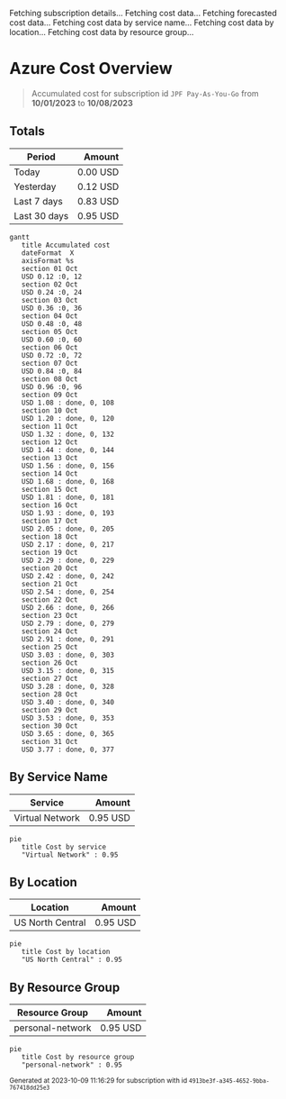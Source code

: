 Fetching subscription details...
Fetching cost data...
Fetching forecasted cost data...
Fetching cost data by service name...
Fetching cost data by location...
Fetching cost data by resource group...
# Azure Cost Overview

> Accumulated cost for subscription id `JPF Pay-As-You-Go` from **10/01/2023** to **10/08/2023**

## Totals

|Period|Amount|
|---|---:|
|Today|0.00 USD|
|Yesterday|0.12 USD|
|Last 7 days|0.83 USD|
|Last 30 days|0.95 USD|

```mermaid
gantt
   title Accumulated cost
   dateFormat  X
   axisFormat %s
   section 01 Oct
   USD 0.12 :0, 12
   section 02 Oct
   USD 0.24 :0, 24
   section 03 Oct
   USD 0.36 :0, 36
   section 04 Oct
   USD 0.48 :0, 48
   section 05 Oct
   USD 0.60 :0, 60
   section 06 Oct
   USD 0.72 :0, 72
   section 07 Oct
   USD 0.84 :0, 84
   section 08 Oct
   USD 0.96 :0, 96
   section 09 Oct
   USD 1.08 : done, 0, 108
   section 10 Oct
   USD 1.20 : done, 0, 120
   section 11 Oct
   USD 1.32 : done, 0, 132
   section 12 Oct
   USD 1.44 : done, 0, 144
   section 13 Oct
   USD 1.56 : done, 0, 156
   section 14 Oct
   USD 1.68 : done, 0, 168
   section 15 Oct
   USD 1.81 : done, 0, 181
   section 16 Oct
   USD 1.93 : done, 0, 193
   section 17 Oct
   USD 2.05 : done, 0, 205
   section 18 Oct
   USD 2.17 : done, 0, 217
   section 19 Oct
   USD 2.29 : done, 0, 229
   section 20 Oct
   USD 2.42 : done, 0, 242
   section 21 Oct
   USD 2.54 : done, 0, 254
   section 22 Oct
   USD 2.66 : done, 0, 266
   section 23 Oct
   USD 2.79 : done, 0, 279
   section 24 Oct
   USD 2.91 : done, 0, 291
   section 25 Oct
   USD 3.03 : done, 0, 303
   section 26 Oct
   USD 3.15 : done, 0, 315
   section 27 Oct
   USD 3.28 : done, 0, 328
   section 28 Oct
   USD 3.40 : done, 0, 340
   section 29 Oct
   USD 3.53 : done, 0, 353
   section 30 Oct
   USD 3.65 : done, 0, 365
   section 31 Oct
   USD 3.77 : done, 0, 377
```

## By Service Name

|Service|Amount|
|---|---:|
|Virtual Network|0.95 USD|

```mermaid
pie
   title Cost by service
   "Virtual Network" : 0.95
```

## By Location

|Location|Amount|
|---|---:|
|US North Central|0.95 USD|

```mermaid
pie
   title Cost by location
   "US North Central" : 0.95
```

## By Resource Group

|Resource Group|Amount|
|---|---:|
|personal-network|0.95 USD|

```mermaid
pie
   title Cost by resource group
   "personal-network" : 0.95
```

<sup>Generated at 2023-10-09 11:16:29 for subscription with id `4913be3f-a345-4652-9bba-767418dd25e3`</sup>
